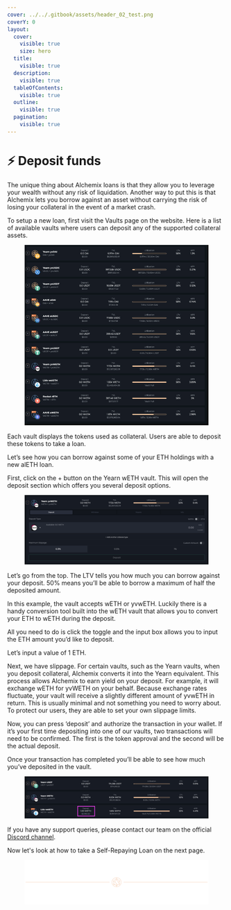 ```yaml
---
cover: ../../.gitbook/assets/header_02_test.png
coverY: 0
layout:
  cover:
    visible: true
    size: hero
  title:
    visible: true
  description:
    visible: true
  tableOfContents:
    visible: true
  outline:
    visible: true
  pagination:
    visible: true
---
```


# ⚡ Deposit funds

The unique thing about Alchemix loans is that they allow you to leverage your wealth without any risk of liquidation. Another way to put this is that Alchemix lets you borrow against an asset without carrying the risk of losing your collateral in the event of a market crash.

To setup a new loan, first visit the Vaults page on the website. Here is a list of available vaults where users can deposit any of the supported collateral assets.

<figure><img src="../../.gitbook/assets/wedqxsz.png" alt=""></img></figure>

Each vault displays the tokens used as collateral. Users are able to deposit these tokens to take a loan.

Let’s see how you can borrow against some of your ETH holdings with a new alETH loan.

First, click on the + button on the Yearn wETH vault. This will open the deposit section which offers you several deposit options.

<figure><img src="../../.gitbook/assets/image (3) (1).png" alt=""></img></figure>

Let’s go from the top. The LTV tells you how much you can borrow against your deposit. 50% means you’ll be able to borrow a maximum of half the deposited amount.

In this example, the vault accepts wETH or yvwETH. Luckily there is a handy conversion tool built into the wETH vault that allows you to convert your ETH to wETH during the deposit.

All you need to do is click the toggle and the input box allows you to input the ETH amount you’d like to deposit.

Let’s input a value of 1 ETH.

Next, we have slippage. For certain vaults, such as the Yearn vaults, when you deposit collateral, Alchemix converts it into the Yearn equivalent. This process allows Alchemix to earn yield on your deposit. For example, it will exchange wETH for yvWETH on your behalf. Because exchange rates fluctuate, your vault will receive a slightly different amount of yvwETH in return. This is usually minimal and not something you need to worry about. To protect our users, they are able to set your own slippage limits.

Now, you can press ‘deposit’ and authorize the transaction in your wallet. If it’s your first time depositing into one of our vaults, two transactions will need to be confirmed. The first is the token approval and the second will be the actual deposit.

Once your transaction has completed you’ll be able to see how much you’ve deposited in the vault.

<figure><img src="../../.gitbook/assets/image (4) (1).png" alt=""></img></figure>

If you have any support queries, please contact our team on the official [Discord channel](https://alchemix-finance.gitbook.io/user-docs/resources).

Now let's look at how to take a Self-Repaying Loan on the next page.

<figure>
  <img src="../../.gitbook/assets/header_02_test.png" alt=""></img>
</figure>
